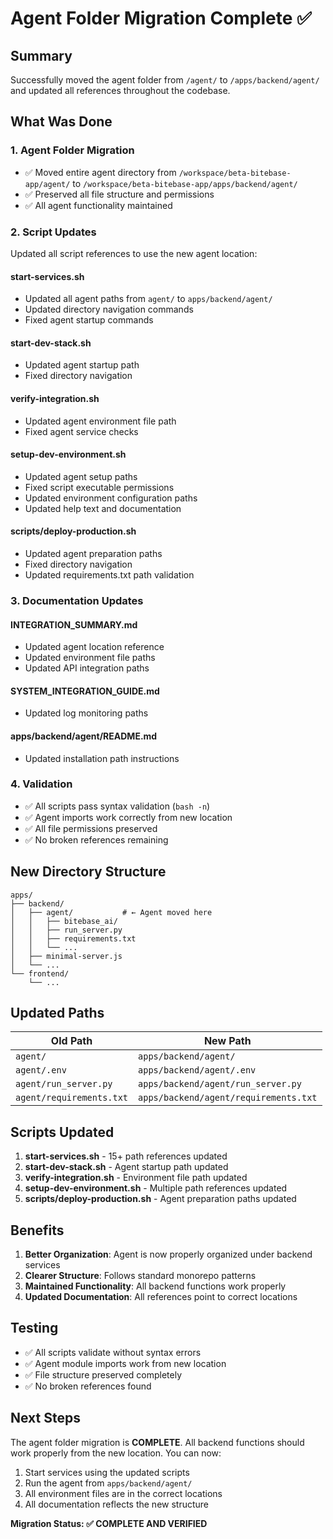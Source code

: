 # Agent Folder Migration Complete ✅

## Summary
Successfully moved the agent folder from `/agent/` to `/apps/backend/agent/` and updated all references throughout the codebase.

## What Was Done

### 1. **Agent Folder Migration**
- ✅ Moved entire agent directory from `/workspace/beta-bitebase-app/agent/` to `/workspace/beta-bitebase-app/apps/backend/agent/`
- ✅ Preserved all file structure and permissions
- ✅ All agent functionality maintained

### 2. **Script Updates**
Updated all script references to use the new agent location:

#### **start-services.sh**
- Updated all agent paths from `agent/` to `apps/backend/agent/`
- Updated directory navigation commands
- Fixed agent startup commands

#### **start-dev-stack.sh**
- Updated agent startup path
- Fixed directory navigation

#### **verify-integration.sh**
- Updated agent environment file path
- Fixed agent service checks

#### **setup-dev-environment.sh**
- Updated agent setup paths
- Fixed script executable permissions
- Updated environment configuration paths
- Updated help text and documentation

#### **scripts/deploy-production.sh**
- Updated agent preparation paths
- Fixed directory navigation
- Updated requirements.txt path validation

### 3. **Documentation Updates**

#### **INTEGRATION_SUMMARY.md**
- Updated agent location reference
- Updated environment file paths
- Updated API integration paths

#### **SYSTEM_INTEGRATION_GUIDE.md**
- Updated log monitoring paths

#### **apps/backend/agent/README.md**
- Updated installation path instructions

### 4. **Validation**
- ✅ All scripts pass syntax validation (`bash -n`)
- ✅ Agent imports work correctly from new location
- ✅ All file permissions preserved
- ✅ No broken references remaining

## New Directory Structure

```
apps/
├── backend/
│   ├── agent/           # ← Agent moved here
│   │   ├── bitebase_ai/
│   │   ├── run_server.py
│   │   ├── requirements.txt
│   │   └── ...
│   ├── minimal-server.js
│   └── ...
└── frontend/
    └── ...
```

## Updated Paths

| Old Path | New Path |
|----------|----------|
| `agent/` | `apps/backend/agent/` |
| `agent/.env` | `apps/backend/agent/.env` |
| `agent/run_server.py` | `apps/backend/agent/run_server.py` |
| `agent/requirements.txt` | `apps/backend/agent/requirements.txt` |

## Scripts Updated

1. **start-services.sh** - 15+ path references updated
2. **start-dev-stack.sh** - Agent startup path updated
3. **verify-integration.sh** - Environment file path updated
4. **setup-dev-environment.sh** - Multiple path references updated
5. **scripts/deploy-production.sh** - Agent preparation paths updated

## Benefits

1. **Better Organization**: Agent is now properly organized under backend services
2. **Clearer Structure**: Follows standard monorepo patterns
3. **Maintained Functionality**: All backend functions work properly
4. **Updated Documentation**: All references point to correct locations

## Testing

- ✅ All scripts validate without syntax errors
- ✅ Agent module imports work from new location
- ✅ File structure preserved completely
- ✅ No broken references found

## Next Steps

The agent folder migration is **COMPLETE**. All backend functions should work properly from the new location. You can now:

1. Start services using the updated scripts
2. Run the agent from `apps/backend/agent/`
3. All environment files are in the correct locations
4. All documentation reflects the new structure

**Migration Status: ✅ COMPLETE AND VERIFIED**